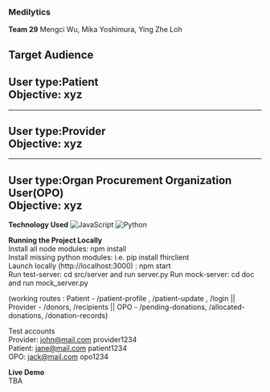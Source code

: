### Medilytics
**Team 29**
 Mengci Wu, Mika Yoshimura, Ying Zhe Loh

**Target Audience**
---
User type:Patient    
Objective: xyz
---
---
User type:Provider  
Objective: xyz
---
---
User type:Organ Procurement Organization User(OPO)   
Objective: xyz
---

**Technology Used**
![JavaScript](https://img.shields.io/badge/-JavaScript-000000?style=flat&logo=javascript)
![Python](https://img.shields.io/badge/-Python-000000?style=flat&logo=python)

**Running the Project Locally**   
Install all node modules: npm install  
Install missing python modules: i.e. pip install fhirclient  
Launch locally (http://localhost:3000) : npm start  
Run test-server: cd src/server and run server.py
Run mock-server: cd doc and run mock_server.py

(working routes : Patient - /patient-profile , /patient-update , /login || Provider - /donors, /recipients || OPO - /pending-donations, /allocated-donations, /donation-records)  

Test accounts  
Provider: john@mail.com provider1234    
Patient: jane@mail.com patient1234  
OPO: jack@mail.com opo1234     

**Live Demo**   
TBA


